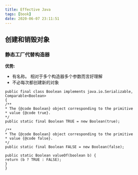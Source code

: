 ```yaml
---
title: Effective Java
tags: [book]
date: 2020-06-07 23:11:51
---
```


## 创建和销毁对象

### 静态工厂代替构造器

**优势:**

- 有名称。 相对于多个构造器多个参数而言好理解
- 不必每次都创建新的对象

```
public final class Boolean implements java.io.Serializable,
Comparable<Boolean>
{
/**
* The {@code Boolean} object corresponding to the primitive
* value {@code true}.
*/
public static final Boolean TRUE = new Boolean(true);

/**
* The {@code Boolean} object corresponding to the primitive
* value {@code false}.
*/
public static final Boolean FALSE = new Boolean(false);

public static Boolean valueOf(boolean b) {
return (b ? TRUE : FALSE);
}
}
```






